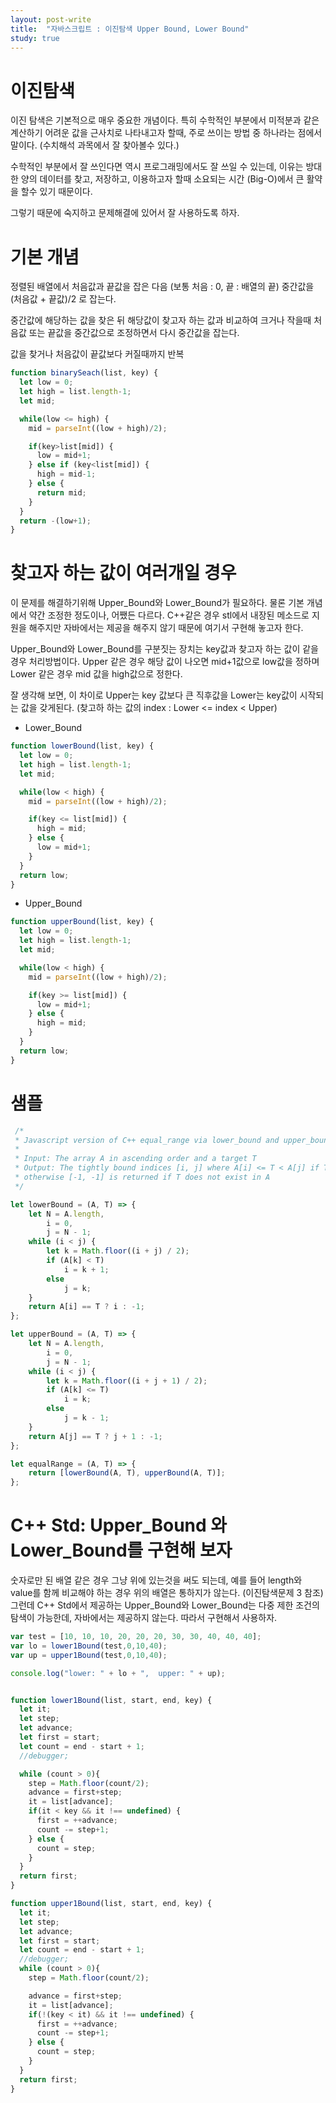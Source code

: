 ```yaml
---
layout: post-write
title:  "자바스크립트 : 이진탐색 Upper Bound, Lower Bound"
study: true
---
```


# 이진탐색
  이진 탐색은 기본적으로 매우 중요한 개념이다. 
  특히 수학적인 부분에서 미적분과 같은 계산하기 어려운 값을 근사치로 나타내고자 할때, 주로 쓰이는 방법 중 하나라는 점에서 말이다. (수치해석 과목에서 잘 찾아볼수 있다.)

  수학적인 부분에서 잘 쓰인다면 역시 프로그래밍에서도 잘 쓰일 수 있는데, 이유는 방대한 양의 데이터를 찾고, 저장하고, 이용하고자 할때 소요되는 시간 (Big-O)에서 큰 활약을 할수 있기 때문이다.

  그렇기 때문에 숙지하고 문제해결에 있어서 잘 사용하도록 하자.


# 기본 개념
 
  정렬된 배열에서 처음값과 끝값을 잡은 다음 (보통 처음 : 0, 끝 : 배열의 끝)
  중간값을 (처음값 + 끝값)/2 로 잡는다.

  중간값에 해당하는 값을 찾은 뒤 해당값이 찾고자 하는 값과 비교하여 크거나 작을때 처음값 또는 끝값을 중간값으로 조정하면서 다시 중간값을 잡는다.

  값을 찾거나 처음값이 끝값보다 커질때까지 반복

```javascript
function binarySeach(list, key) {
  let low = 0;
  let high = list.length-1;
  let mid;

  while(low <= high) {
    mid = parseInt((low + high)/2);

    if(key>list[mid]) {
      low = mid+1;
    } else if (key<list[mid]) {
      high = mid-1;
    } else {
      return mid;
    }
  } 
  return -(low+1);
}
```

 # 찾고자 하는 값이 여러개일 경우

  이 문제를 해결하기위해 Upper_Bound와 Lower_Bound가 필요하다. 물론 기본 개념에서 약간 조정한 정도이나, 어쨌든 다르다.
  C++같은 경우 stl에서 내장된 메소드로 지원을 해주지만 자바에서는 제공을 해주지 않기 때문에 여기서 구현해 놓고자 한다.

  Upper_Bound와 Lower_Bound를 구분짓는 장치는 key값과 찾고자 하는 값이 같을 경우 처리방법이다.
  Upper 같은 경우 해당 값이 나오면 mid+1값으로 low값을 정하며
  Lower 같은 경우 mid 값을 high값으로 정한다.

  잘 생각해 보면, 이 차이로 Upper는 key 값보다 큰 직후값을 Lower는 key값이 시작되는 값을 갖게된다.
    (찾고하 하는 값의 index : Lower <= index < Upper)
    
 - Lower_Bound

```javascript
function lowerBound(list, key) {
  let low = 0;
  let high = list.length-1;
  let mid;

  while(low < high) {
    mid = parseInt((low + high)/2);

    if(key <= list[mid]) {
      high = mid;
    } else {
      low = mid+1;
    }
  } 
  return low;
}
```

 - Upper_Bound

```javascript
function upperBound(list, key) {
  let low = 0;
  let high = list.length-1;
  let mid;

  while(low < high) {
    mid = parseInt((low + high)/2);

    if(key >= list[mid]) {
      low = mid+1;
    } else {
      high = mid;
    }
  } 
  return low;
}
```


 # 샘플
```javascript
 /*
 * Javascript version of C++ equal_range via lower_bound and upper_bound
 *
 * Input: The array A in ascending order and a target T
 * Output: The tightly bound indices [i, j] where A[i] <= T < A[j] if T exists in A
 * otherwise [-1, -1] is returned if T does not exist in A
 */

let lowerBound = (A, T) => {
    let N = A.length,
        i = 0,
        j = N - 1;
    while (i < j) {
        let k = Math.floor((i + j) / 2);
        if (A[k] < T)
            i = k + 1;
        else
            j = k;
    }
    return A[i] == T ? i : -1;
};

let upperBound = (A, T) => {
    let N = A.length,
        i = 0,
        j = N - 1;
    while (i < j) {
        let k = Math.floor((i + j + 1) / 2);
        if (A[k] <= T)
            i = k;
        else
            j = k - 1;
    }
    return A[j] == T ? j + 1 : -1;
};

let equalRange = (A, T) => {
    return [lowerBound(A, T), upperBound(A, T)];
};
```


 # C++ Std: Upper_Bound 와 Lower_Bound를 구현해 보자

 숫자로만 된 배열 같은 경우 그냥 위에 있는것을 써도 되는데,
 예를 들어 length와 value를 함께 비교해야 하는 경우 위의 배열은 통하지가 않는다. (이진탐색문제 3 참조)
 그런데 C++ Std에서 제공하는 Upper_Bound와 Lower_Bound는 다중 제한 조건의 탐색이 가능한데, 
 자바에서는 제공하지 않는다. 따라서 구현해서 사용하자.


```javascript
var test = [10, 10, 10, 20, 20, 20, 30, 30, 40, 40, 40];
var lo = lower1Bound(test,0,10,40);
var up = upper1Bound(test,0,10,40);

console.log("lower: " + lo + ",  upper: " + up);


function lower1Bound(list, start, end, key) {
  let it;
  let step;
  let advance;
  let first = start;
  let count = end - start + 1;
  //debugger;

  while (count > 0){
    step = Math.floor(count/2);
    advance = first+step;
    it = list[advance];
    if(it < key && it !== undefined) {
      first = ++advance;
      count -= step+1;
    } else {
      count = step;
    }
  }
  return first;
}

function upper1Bound(list, start, end, key) {
  let it;
  let step;
  let advance;
  let first = start;
  let count = end - start + 1;
  //debugger;
  while (count > 0){
    step = Math.floor(count/2);

    advance = first+step;
    it = list[advance];
    if(!(key < it) && it !== undefined) {
      first = ++advance;
      count -= step+1;
    } else {
      count = step;
    }
  }
  return first;
}

```